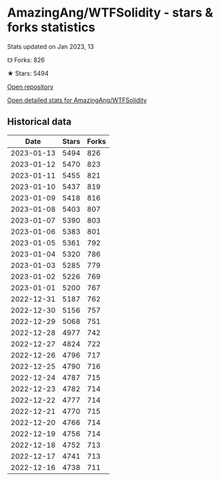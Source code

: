 # AmazingAng/WTFSolidity - stars & forks statistics

Stats updated on Jan 2023, 13

☋ Forks: 826

★ Stars: 5494

[Open repository](https://github.com/AmazingAng/WTFSolidity)

[Open detailed stats for AmazingAng/WTFSolidity](https://reviewgithub.com/rep/AmazingAng/WTFSolidity)

## Historical data
| Date | Stars | Forks |
|------|-------|-------|
| 2023-01-13 | 5494 | 826 | 
| 2023-01-12 | 5470 | 823 | 
| 2023-01-11 | 5455 | 821 | 
| 2023-01-10 | 5437 | 819 | 
| 2023-01-09 | 5418 | 816 | 
| 2023-01-08 | 5403 | 807 | 
| 2023-01-07 | 5390 | 803 | 
| 2023-01-06 | 5383 | 801 | 
| 2023-01-05 | 5361 | 792 | 
| 2023-01-04 | 5320 | 786 | 
| 2023-01-03 | 5285 | 779 | 
| 2023-01-02 | 5226 | 769 | 
| 2023-01-01 | 5200 | 767 | 
| 2022-12-31 | 5187 | 762 | 
| 2022-12-30 | 5156 | 757 | 
| 2022-12-29 | 5068 | 751 | 
| 2022-12-28 | 4977 | 742 | 
| 2022-12-27 | 4824 | 722 | 
| 2022-12-26 | 4796 | 717 | 
| 2022-12-25 | 4790 | 716 | 
| 2022-12-24 | 4787 | 715 | 
| 2022-12-23 | 4782 | 714 | 
| 2022-12-22 | 4777 | 714 | 
| 2022-12-21 | 4770 | 715 | 
| 2022-12-20 | 4766 | 714 | 
| 2022-12-19 | 4756 | 714 | 
| 2022-12-18 | 4752 | 713 | 
| 2022-12-17 | 4741 | 713 | 
| 2022-12-16 | 4738 | 711 | 


